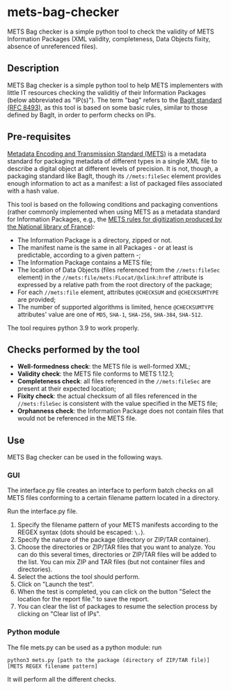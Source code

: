 # mets-bag-checker
METS Bag checker is a simple python tool to check the validity of METS Information Packages (XML validity, completeness, Data Objects fixity, absence of unreferenced files).
## Description
METS Bag checker is a simple python tool to help METS implementers with little IT resources checking the validitiy of their Information Packages (below abbreviated as "IP(s)"). The term "bag" refers to the [BagIt standard (RFC 8493)](https://www.rfc-editor.org/rfc/rfc8493), as this tool is based on some basic rules, similar to those defined by BagIt, in order to perform checks on IPs.

## Pre-requisites
[Metadata Encoding and Transmission Standard (METS)](https://www.loc.gov/standards/mets/) is a metadata standard for packaging metadata of different types in a single XML file to describe a digital object at different levels of precision. It is not, though, a packaging standard like BagIt, though its `//mets:fileSec` element provides enough information to act as a manifest: a list of packaged files associated with a hash value.

This tool is based on the following conditions and packaging conventions (rather commonly implemented when using METS as a metadata standard for Information Packages, e.g., the [METS rules for digitization produced by the National library of France](https://www.bnf.fr/fr/les-referentiels-de-numerisation-de-la-bnf#bnf-enrichissement-des-m-tadonn-es)):
* The Information Package is a directory, zipped or not.
* The manifest name is the same in all Packages - or at least is predictable, according to a given pattern -;
* The Information Package contains a METS file;
* The location of Data Objects (files referenced from the `//mets:fileSec` element) in the `//mets:file/mets:FLocat/@xlink:href` attribute is expressed by a relative path from the root directory of the package;
* For each `//mets:file` element, attributes `@CHECKSUM` and `@CHECKSUMTYPE` are provided;
* The number of supported algorithms is limited, hence `@CHECKSUMTYPE` attributes' value are one of `MD5`, `SHA-1`, `SHA-256`, `SHA-384`, `SHA-512`.

The tool requires python 3.9 to work properly.

## Checks performed by the tool
* **Well-formedness check**: the METS file is well-formed XML;
* **Validity check**: the METS file conforms to METS 1.12.1;
* **Completeness check**: all files referenced in the `//mets:fileSec` are present at their expected location;
* **Fixity check**: the actual checksum of all files referenced in the `//mets:fileSec` is consistent with the value specified in the METS file;
* **Orphanness check**: the Information Package does not contain files that would not be referenced in the METS file.

## Use
METS Bag checker can be used in the following ways.
### GUI
The interface.py file creates an interface to perform batch checks on all METS files conforming to a certain filename pattern located in a directory.

Run the interface.py file.

1. Specify the filename pattern of your METS manifests according to the REGEX syntax (dots should be escaped: `\.`).
2. Specify the nature of the package (directory or ZIP/TAR container).
3. Choose the directories or ZIP/TAR files that you want to analyze. You can do this several times, directories or ZIP/TAR files will be added to the list. You can mix ZIP and TAR files (but not container files and directories).
4. Select the actions the tool should perform.
5. Click on "Launch the test".
6. When the test is completed, you can click on the button "Select the location for the report file." to save the report.
7. You can clear the list of packages to resume the selection process by clicking on "Clear list of IPs".

### Python module
The file mets.py can be used as a python module: run

`python3 mets.py [path to the package (directory of ZIP/TAR file)] [METS REGEX filename pattern]`

It will perform all the different checks.